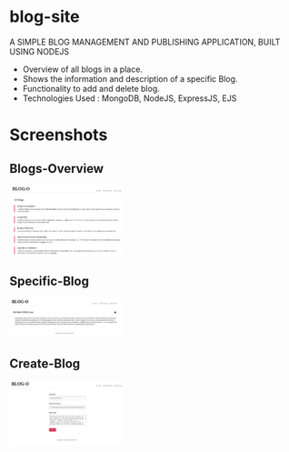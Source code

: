 # blog-site
A SIMPLE BLOG MANAGEMENT AND PUBLISHING APPLICATION, BUILT USING NODEJS
* Overview of all blogs in a place.
* Shows the information and description of a specific Blog.
* Functionality to add and delete blog.
* Technologies Used : MongoDB, NodeJS, ExpressJS, EJS

# Screenshots

## Blogs-Overview
<img src="images/blog-overview.png" width="200">

## Specific-Blog
<img src="images/specific-blog.png" width="200">

## Create-Blog
<img src="images/create-blog.png" width="200">
